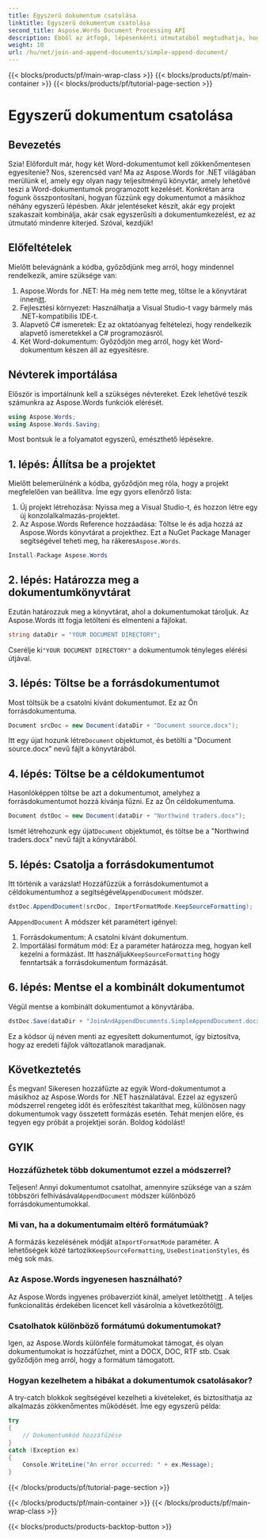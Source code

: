 ```yaml
---
title: Egyszerű dokumentum csatolása
linktitle: Egyszerű dokumentum csatolása
second_title: Aspose.Words Document Processing API
description: Ebből az átfogó, lépésenkénti útmutatóból megtudhatja, hogyan fűzhet egy Word-dokumentumot a másikhoz az Aspose.Words for .NET használatával.
weight: 10
url: /hu/net/join-and-append-documents/simple-append-document/
---
```


{{< blocks/products/pf/main-wrap-class >}}
{{< blocks/products/pf/main-container >}}
{{< blocks/products/pf/tutorial-page-section >}}

# Egyszerű dokumentum csatolása

## Bevezetés

Szia! Előfordult már, hogy két Word-dokumentumot kell zökkenőmentesen egyesítenie? Nos, szerencséd van! Ma az Aspose.Words for .NET világában merülünk el, amely egy olyan nagy teljesítményű könyvtár, amely lehetővé teszi a Word-dokumentumok programozott kezelését. Konkrétan arra fogunk összpontosítani, hogyan fűzzünk egy dokumentumot a másikhoz néhány egyszerű lépésben. Akár jelentéseket készít, akár egy projekt szakaszait kombinálja, akár csak egyszerűsíti a dokumentumkezelést, ez az útmutató mindenre kiterjed. Szóval, kezdjük!

## Előfeltételek

Mielőtt belevágnánk a kódba, győződjünk meg arról, hogy mindennel rendelkezik, amire szüksége van:

1.  Aspose.Words for .NET: Ha még nem tette meg, töltse le a könyvtárat innen[itt](https://releases.aspose.com/words/net/).
2. Fejlesztési környezet: Használhatja a Visual Studio-t vagy bármely más .NET-kompatibilis IDE-t.
3. Alapvető C# ismeretek: Ez az oktatóanyag feltételezi, hogy rendelkezik alapvető ismeretekkel a C# programozásról.
4. Két Word-dokumentum: Győződjön meg arról, hogy két Word-dokumentum készen áll az egyesítésre.

## Névterek importálása

Először is importálnunk kell a szükséges névtereket. Ezek lehetővé teszik számunkra az Aspose.Words funkciók elérését.

```csharp
using Aspose.Words;
using Aspose.Words.Saving;
```

Most bontsuk le a folyamatot egyszerű, emészthető lépésekre.

## 1. lépés: Állítsa be a projektet

Mielőtt belemerülnénk a kódba, győződjön meg róla, hogy a projekt megfelelően van beállítva. Íme egy gyors ellenőrző lista:

1. Új projekt létrehozása: Nyissa meg a Visual Studio-t, és hozzon létre egy új konzolalkalmazás-projektet.
2.  Az Aspose.Words Reference hozzáadása: Töltse le és adja hozzá az Aspose.Words könyvtárat a projekthez. Ezt a NuGet Package Manager segítségével teheti meg, ha rákeres`Aspose.Words`.

```csharp
Install-Package Aspose.Words
```

## 2. lépés: Határozza meg a dokumentumkönyvtárat

Ezután határozzuk meg a könyvtárat, ahol a dokumentumokat tároljuk. Az Aspose.Words itt fogja letölteni és elmenteni a fájlokat.

```csharp
string dataDir = "YOUR DOCUMENT DIRECTORY";
```

 Cserélje ki`"YOUR DOCUMENT DIRECTORY"` a dokumentumok tényleges elérési útjával.

## 3. lépés: Töltse be a forrásdokumentumot

Most töltsük be a csatolni kívánt dokumentumot. Ez az Ön forrásdokumentuma.

```csharp
Document srcDoc = new Document(dataDir + "Document source.docx");
```

 Itt egy újat hozunk létre`Document` objektumot, és betölti a "Document source.docx" nevű fájlt a könyvtárából.

## 4. lépés: Töltse be a céldokumentumot

Hasonlóképpen töltse be azt a dokumentumot, amelyhez a forrásdokumentumot hozzá kívánja fűzni. Ez az Ön céldokumentuma.

```csharp
Document dstDoc = new Document(dataDir + "Northwind traders.docx");
```

 Ismét létrehozunk egy újat`Document` objektumot, és töltse be a "Northwind traders.docx" nevű fájlt a könyvtárából.

## 5. lépés: Csatolja a forrásdokumentumot

 Itt történik a varázslat! Hozzáfűzzük a forrásdokumentumot a céldokumentumhoz a segítségével`AppendDocument` módszer.

```csharp
dstDoc.AppendDocument(srcDoc, ImportFormatMode.KeepSourceFormatting);
```

 A`AppendDocument` A módszer két paramétert igényel:
1. Forrásdokumentum: A csatolni kívánt dokumentum.
2.  Importálási formátum mód: Ez a paraméter határozza meg, hogyan kell kezelni a formázást. Itt használjuk`KeepSourceFormatting` hogy fenntartsák a forrásdokumentum formázását.

## 6. lépés: Mentse el a kombinált dokumentumot

Végül mentse a kombinált dokumentumot a könyvtárába.

```csharp
dstDoc.Save(dataDir + "JoinAndAppendDocuments.SimpleAppendDocument.docx");
```

Ez a kódsor új néven menti az egyesített dokumentumot, így biztosítva, hogy az eredeti fájlok változatlanok maradjanak.

## Következtetés

És megvan! Sikeresen hozzáfűzte az egyik Word-dokumentumot a másikhoz az Aspose.Words for .NET használatával. Ezzel az egyszerű módszerrel rengeteg időt és erőfeszítést takaríthat meg, különösen nagy dokumentumok vagy összetett formázás esetén. Tehát menjen előre, és tegyen egy próbát a projektjei során. Boldog kódolást!

## GYIK

### Hozzáfűzhetek több dokumentumot ezzel a módszerrel?

 Teljesen! Annyi dokumentumot csatolhat, amennyire szüksége van a szám többszöri felhívásával`AppendDocument` módszer különböző forrásdokumentumokkal.

### Mi van, ha a dokumentumaim eltérő formátumúak?

 A formázás kezelésének módját a`ImportFormatMode` paraméter. A lehetőségek közé tartozik`KeepSourceFormatting`, `UseDestinationStyles`, és még sok más.

### Az Aspose.Words ingyenesen használható?

 Az Aspose.Words ingyenes próbaverziót kínál, amelyet letölthet[itt](https://releases.aspose.com/) . A teljes funkcionalitás érdekében licencet kell vásárolnia a következőtől[itt](https://purchase.aspose.com/buy).

### Csatolhatok különböző formátumú dokumentumokat?

Igen, az Aspose.Words különféle formátumokat támogat, és olyan dokumentumokat is hozzáfűzhet, mint a DOCX, DOC, RTF stb. Csak győződjön meg arról, hogy a formátum támogatott.

### Hogyan kezelhetem a hibákat a dokumentumok csatolásakor?

A try-catch blokkok segítségével kezelheti a kivételeket, és biztosíthatja az alkalmazás zökkenőmentes működését. Íme egy egyszerű példa:

```csharp
try
{
    // Dokumentumkód hozzáfűzése
}
catch (Exception ex)
{
    Console.WriteLine("An error occurred: " + ex.Message);
}
```
{{< /blocks/products/pf/tutorial-page-section >}}

{{< /blocks/products/pf/main-container >}}
{{< /blocks/products/pf/main-wrap-class >}}

{{< blocks/products/products-backtop-button >}}
